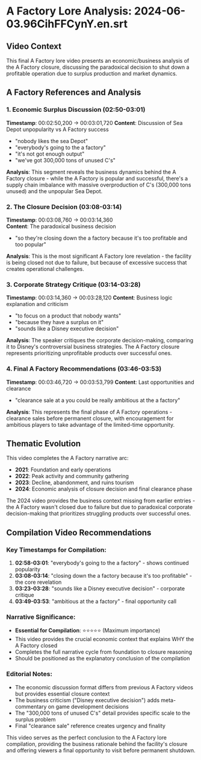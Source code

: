 # A Factory Lore Analysis: 2024-06-03.96CihFFCynY.en.srt

## Video Context

This final A Factory lore video presents an economic/business analysis of the A Factory closure, discussing the paradoxical decision to shut down a profitable operation due to surplus production and market dynamics.

## A Factory References and Analysis

### 1. Economic Surplus Discussion (02:50-03:01)

**Timestamp**: 00:02:50,200 → 00:03:01,720
**Content**: Discussion of Sea Depot unpopularity vs A Factory success

- "nobody likes the sea Depot"
- "everybody's going to the a factory"
- "it's not got enough output"
- "we've got 300,000 tons of unused C's"

**Analysis**: This segment reveals the business dynamics behind the A Factory closure - while the A Factory is popular and successful, there's a supply chain imbalance with massive overproduction of C's (300,000 tons unused) and the unpopular Sea Depot.

### 2. The Closure Decision (03:08-03:14)

**Timestamp**: 00:03:08,760 → 00:03:14,360  
**Content**: The paradoxical business decision

- "so they're closing down the a factory because it's too profitable and too popular"

**Analysis**: This is the most significant A Factory lore revelation - the facility is being closed not due to failure, but because of excessive success that creates operational challenges.

### 3. Corporate Strategy Critique (03:14-03:28)

**Timestamp**: 00:03:14,360 → 00:03:28,120
**Content**: Business logic explanation and criticism

- "to focus on a product that nobody wants"
- "because they have a surplus on it"
- "sounds like a Disney executive decision"

**Analysis**: The speaker critiques the corporate decision-making, comparing it to Disney's controversial business strategies. The A Factory closure represents prioritizing unprofitable products over successful ones.

### 4. Final A Factory Recommendations (03:46-03:53)

**Timestamp**: 00:03:46,720 → 00:03:53,799
**Content**: Last opportunities and clearance

- "clearance sale at a you could be really ambitious at the a factory"

**Analysis**: This represents the final phase of A Factory operations - clearance sales before permanent closure, with encouragement for ambitious players to take advantage of the limited-time opportunity.

## Thematic Evolution

This video completes the A Factory narrative arc:

- **2021**: Foundation and early operations
- **2022**: Peak activity and community gathering
- **2023**: Decline, abandonment, and ruins tourism
- **2024**: Economic analysis of closure decision and final clearance phase

The 2024 video provides the business context missing from earlier entries - the A Factory wasn't closed due to failure but due to paradoxical corporate decision-making that prioritizes struggling products over successful ones.

## Compilation Video Recommendations

### Key Timestamps for Compilation:

1. **02:58-03:01**: "everybody's going to the a factory" - shows continued popularity
2. **03:08-03:14**: "closing down the a factory because it's too profitable" - the core revelation
3. **03:23-03:28**: "sounds like a Disney executive decision" - corporate critique
4. **03:49-03:53**: "ambitious at the a factory" - final opportunity call

### Narrative Significance:

- **Essential for Compilation**: ⭐⭐⭐⭐⭐ (Maximum importance)
- This video provides the crucial economic context that explains WHY the A Factory closed
- Completes the full narrative cycle from foundation to closure reasoning
- Should be positioned as the explanatory conclusion of the compilation

### Editorial Notes:

- The economic discussion format differs from previous A Factory videos but provides essential closure context
- The business criticism ("Disney executive decision") adds meta-commentary on game development decisions
- The "300,000 tons of unused C's" detail provides specific scale to the surplus problem
- Final "clearance sale" reference creates urgency and finality

This video serves as the perfect conclusion to the A Factory lore compilation, providing the business rationale behind the facility's closure and offering viewers a final opportunity to visit before permanent shutdown.
